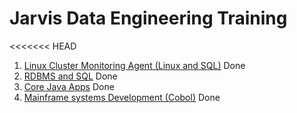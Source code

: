 # Jarvis Data Engineering Training
<<<<<<< HEAD
1. [Linux Cluster Monitoring Agent (Linux and SQL)](./linux_sql) Done
2. [RDBMS and SQL](.sql) Done
3. [Core Java Apps](./core_java) Done
4. [Mainframe systems Development (Cobol)](./cobol) Done
